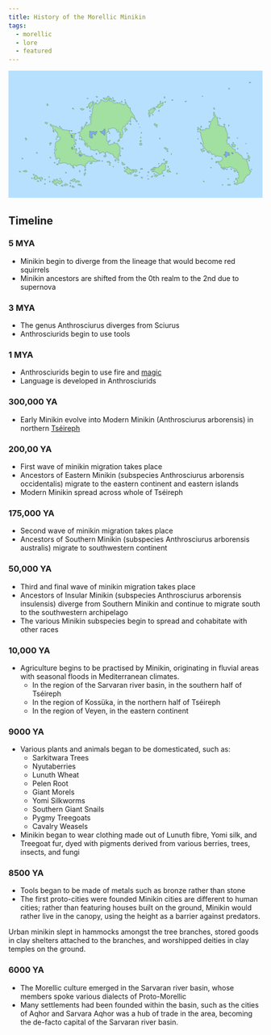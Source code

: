 ```yaml
---
title: History of the Morellic Minikin
tags:
  - morellic
  - lore
  - featured
---
```

![](images/map_of_2nd_realm.png)
## Timeline
### 5 MYA
- Minikin begin to diverge from the lineage that would become red squirrels
- Minikin ancestors are shifted from the 0th realm to the 2nd due to supernova
### 3 MYA
 - The genus Anthrosciurus diverges from Sciurus
 - Anthrosciurids begin to use tools
### 1 MYA
- Anthrosciurids begin to use fire and [magic](deities/alucinara.md)
- Language is developed in Anthrosciurids
### 300,000 YA
- Early Minikin evolve into Modern Minikin (Anthrosciurus arborensis) in northern [Tséireph](lore/locations/tseireph.md)
### 200,00 YA
- First wave of minikin migration takes place
- Ancestors of Eastern Minikin (subspecies Anthrosciurus arborensis occidentalis) migrate to the eastern continent and eastern islands
- Modern Minikin spread across whole of Tséireph
### 175,000 YA
 - Second wave of minikin migration takes place
 - Ancestors of Southern Minikin (subspecies Anthrosciurus arborensis australis) migrate to southwestern continent
### 50,000 YA
 - Third and final wave of minikin migration takes place
 - Ancestors of Insular Minikin (subspecies Anthrosciurus arborensis insulensis) diverge from Southern Minikin and continue to migrate south to the southwestern archipelago
 - The various Minikin subspecies begin to spread and cohabitate with other races
### 10,000 YA
- Agriculture begins to be practised by Minikin, originating in fluvial areas with seasonal floods in Mediterranean climates.
	- In the region of the Sarvaran river basin, in the southern half of Tséireph
	- In the region of Kossüka, in the northern half of Tséireph
	- In the region of Veyen, in the eastern continent
### 9000 YA
- Various plants and animals began to be domesticated, such as:
	- Sarkitwara Trees
	- Nyutaberries
	- Lunuth Wheat
	- Pelen Root
	- Giant Morels
	- Yomi Silkworms
	- Southern Giant Snails
	- Pygmy Treegoats
	- Cavalry Weasels
- Minikin began to wear clothing made out of Lunuth fibre, Yomi silk, and Treegoat fur, dyed with pigments derived from various berries, trees, insects, and fungi
### 8500 YA
- Tools began to be made of metals such as bronze rather than stone
- The first proto-cities were founded
Minikin cities are different to human cities; rather than featuring houses built on the ground, Minikin would rather live in the canopy, using the height as a barrier against predators.

Urban minikin slept in hammocks amongst the tree branches, stored goods in clay shelters attached to the branches, and worshipped deities in clay temples on the ground.
### 6000 YA
- The Morellic culture emerged in the Sarvaran river basin, whose members spoke various dialects of Proto-Morellic
- Many settlements had been founded within the basin, such as the cities of Aqhor and Sarvara
Aqhor was a hub of trade in the area, becoming the de-facto capital of the Sarvaran river basin.
